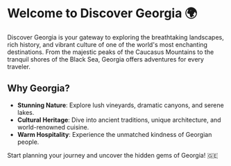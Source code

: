 # Welcome to Discover Georgia 🌍

Discover Georgia is your gateway to exploring the breathtaking landscapes, rich history, and vibrant culture of one of the world's most enchanting destinations. From the majestic peaks of the Caucasus Mountains to the tranquil shores of the Black Sea, Georgia offers adventures for every traveler.  

## Why Georgia?
- **Stunning Nature**: Explore lush vineyards, dramatic canyons, and serene lakes.  
- **Cultural Heritage**: Dive into ancient traditions, unique architecture, and world-renowned cuisine.  
- **Warm Hospitality**: Experience the unmatched kindness of Georgian people.  

Start planning your journey and uncover the hidden gems of Georgia! 🇬🇪  